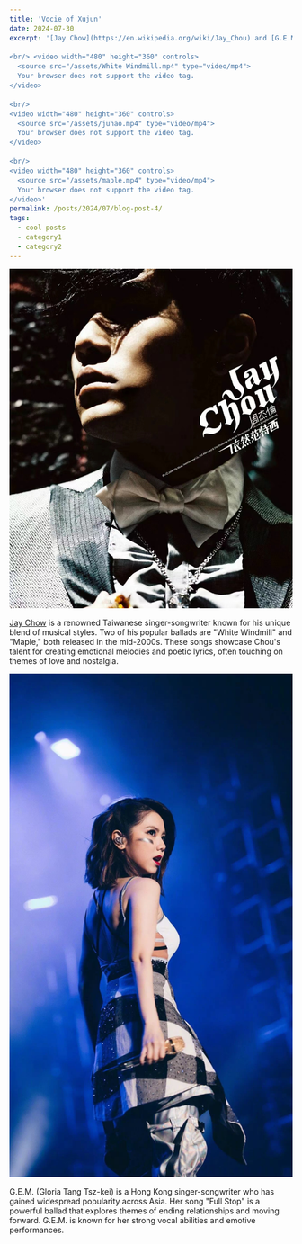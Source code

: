 ```yaml
---
title: 'Vocie of Xujun'
date: 2024-07-30
excerpt: '[Jay Chow](https://en.wikipedia.org/wiki/Jay_Chou) and [G.E.M ](https://en.wikipedia.org/wiki/G.E.M.) are my favourite male and female singers. Here are my covers of their songs. Wow, my skill level is modest, just please consider this purely for fun and entertainment.

<br/> <video width="480" height="360" controls>
  <source src="/assets/White Windmill.mp4" type="video/mp4">
  Your browser does not support the video tag.
</video>

<br/>
<video width="480" height="360" controls>
  <source src="/assets/juhao.mp4" type="video/mp4">
  Your browser does not support the video tag.
</video>

<br/>
<video width="480" height="360" controls>
  <source src="/assets/maple.mp4" type="video/mp4">
  Your browser does not support the video tag.
</video>'
permalink: /posts/2024/07/blog-post-4/
tags:
  - cool posts
  - category1
  - category2
---
```



<img src='/images/周杰伦.png'>

[Jay Chow](https://en.wikipedia.org/wiki/Jay_Chou) is a renowned Taiwanese singer-songwriter known for his unique blend of musical styles. Two of his popular ballads are "White Windmill" and "Maple," both released in the mid-2000s. These songs showcase Chou's talent for creating emotional melodies and poetic lyrics, often touching on themes of love and nostalgia.

<img src='/images/邓紫棋.png'>

G.E.M. (Gloria Tang Tsz-kei) is a Hong Kong singer-songwriter who has gained widespread popularity across Asia. Her song "Full Stop" is a powerful ballad that explores themes of ending relationships and moving forward. G.E.M. is known for her strong vocal abilities and emotive performances.



